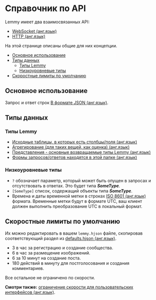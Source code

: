 # Справочник по API

Lemmy имеет два взаимосвязанных API:

- [WebSocket (анг.язык)](https://join-lemmy.org/api/index.html)
- [HTTP (анг.язык)](http_api.md)

На этой странице описаны общие для них концепции.

<!-- toc -->

- [Основное использование](#basic-usage)
- [Типы данных](#data-types)
  - [Типы Lemmy](#lemmy-types)
  - [Низкоуровневые типы](#lower-level-types)
- [Скоростные лимиты по умолчанию](#default-rate-limits)

<!-- tocstop -->

## Основное использование

Запрос и ответ строк [В формате JSON (анг.язык)](https://www.json.org).

## Типы данных

### Типы Lemmy

- [Исходные таблицы, в которых есть столбцы/поля (анг.язык)](https://github.com/LemmyNet/lemmy-js-client/blob/main/src/interfaces/source.ts)
- [Агрегирование (для таких вещей, как оценка) (анг.язык)](https://github.com/LemmyNet/lemmy-js-client/blob/main/src/interfaces/aggregates.ts)
- [Представления - основные возвращаемые типы Lemmy (анг.язык)](https://github.com/LemmyNet/lemmy-js-client/blob/main/src/interfaces/views.ts)
- [Формы запросов/ответов находятся в этой папке (анг.язык)](https://github.com/LemmyNet/lemmy-js-client/tree/main/src/interfaces/api)

### Низкоуровневые типы

- `?` обозначает параметр, который может быть опущен в запросах и отсутствовать в ответах. Это будет типа **_SomeType_**.
- `[SomeType]` список, содержащий объекты типа **_SomeType_**.
- Времена и даты временной метки в строках [ISO 8601 (анг.язык)](https://en.wikipedia.org/wiki/ISO_8601) формата. Временные метки будут в формате UTC, ваш клиент должен выполнить преобразование UTC в локальный формат.

## Скоростные лимиты по умолчанию

Их можно редактировать в вашем `lemmy.hjson` файле, скопировав соответствующий раздел из [defaults.hjson (анг.язык)](https://github.com/LemmyNet/lemmy/blob/main/config/defaults.hjson).

- 3 в час за регистрацию и создание сообщества.
- 6 в час за размещение изображений.
- 6 за 10 минут на создание поста.
- 180 действий в минуту для постголосования и создания комментариев.

Все остальное не ограничено по скорости.

**Смотри также:** [ограничение скорости для пользовательских интерфейсов (анг.язык)](custom_frontend.md#rate-limiting).
